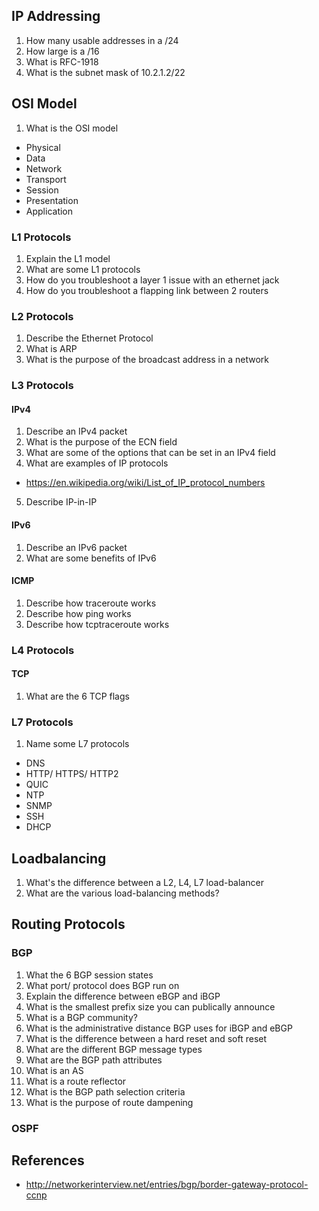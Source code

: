 ## IP Addressing
1. How many usable addresses in a /24
2. How large is a /16
3. What is RFC-1918 
4. What is the subnet mask of 10.2.1.2/22

## OSI Model
1. What is the OSI model
  * Physical
  * Data
  * Network
  * Transport
  * Session
  * Presentation
  * Application

### L1 Protocols
1. Explain the L1 model
2. What are some L1 protocols
3. How do you troubleshoot a layer 1 issue with an ethernet jack
4. How do you troubleshoot a flapping link between 2 routers

### L2 Protocols
1. Describe the Ethernet Protocol
2. What is ARP
3. What is the purpose of the broadcast address in a network

### L3 Protocols
#### IPv4
1. Describe an IPv4 packet
2. What is the purpose of the ECN field
3. What are some of the options that can be set in an IPv4 field
4. What are examples of IP protocols
  * https://en.wikipedia.org/wiki/List_of_IP_protocol_numbers
5. Describe IP-in-IP 

#### IPv6
1. Describe an IPv6 packet
2. What are some benefits of IPv6

#### ICMP
1. Describe how traceroute works
2. Describe how ping works
3. Describe how tcptraceroute works

### L4 Protocols
#### TCP
1. What are the 6 TCP flags

### L7 Protocols
1. Name some L7 protocols
  * DNS
  * HTTP/ HTTPS/ HTTP2
  * QUIC
  * NTP
  * SNMP
  * SSH
  * DHCP

## Loadbalancing
1. What's the difference between a L2, L4, L7 load-balancer
2. What are the various load-balancing methods?

## Routing Protocols
### BGP
1. What the 6 BGP session states
2. What port/ protocol does BGP run on
3. Explain the difference between eBGP and iBGP
4. What is the smallest prefix size you can publically announce
5. What is a BGP community?
6. What is the administrative distance BGP uses for iBGP and eBGP
7. What is the difference between a hard reset and soft reset
8. What are the different BGP message types
9. What are the BGP path attributes
10. What is an AS
11. What is a route reflector
12. What is the BGP path selection criteria
13. What is the purpose of route dampening

### OSPF

## References
* http://networkerinterview.net/entries/bgp/border-gateway-protocol-ccnp
